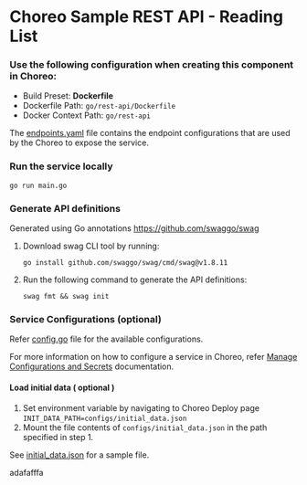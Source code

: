 # Choreo Sample REST API - Reading List

### Use the following configuration when creating this component in Choreo:

- Build Preset: **Dockerfile**
- Dockerfile Path: `go/rest-api/Dockerfile`
- Docker Context Path: `go/rest-api`

The [endpoints.yaml](.choreo/endpoints.yaml) file contains the endpoint configurations that are used by the Choreo to expose the service.

### Run the service locally

```shell
go run main.go
```

### Generate API definitions

Generated using Go annotations https://github.com/swaggo/swag

1. Download swag CLI tool by running: 
    ```shell
    go install github.com/swaggo/swag/cmd/swag@v1.8.11
    ```

2. Run the following command to generate the API definitions:
    ```shell
    swag fmt && swag init
    ```

### Service Configurations (optional)

Refer [config.go](internal/config/config.go) file for the available configurations.

For more information on how to configure a service in Choreo, refer [Manage Configurations and Secrets](https://wso2.com/choreo/docs/deploy/devops/configs-and-secrets/) documentation.

#### Load initial data ( optional )

1. Set environment variable by navigating to Choreo Deploy page `INIT_DATA_PATH=configs/initial_data.json`
2. Mount the file contents of `configs/initial_data.json` in the path specified in step 1.

See [initial_data.json](configs/initial_data.json) for a sample file.


adafafffa
